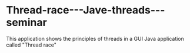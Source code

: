 # Thread-race---Jave-threads---seminar
This application shows the principles of threads in a GUI Java application called "Thread race"
